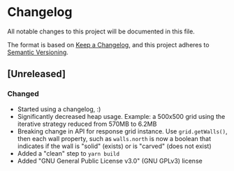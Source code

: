 # Changelog

All notable changes to this project will be documented in this file.

The format is based on [Keep a Changelog](https://keepachangelog.com/en/1.0.0/),
and this project adheres to [Semantic Versioning](https://semver.org/spec/v2.0.0.html).

## [Unreleased]

### Changed

- Started using a changelog, :)
- Significantly decreased heap usage. Example: a 500x500 grid using the iterative strategy reduced from 570MB to 6.2MB
- Breaking change in API for response grid instance. Use `grid.getWalls()`, then each wall property, such as `walls.north` is now a boolean that indicates if the wall is "solid" (exists) or is "carved" (does not exist)
- Added a "clean" step to `yarn build`
- Added "GNU General Public License v3.0" (GNU GPLv3) license

